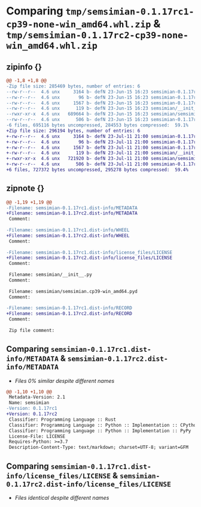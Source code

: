 # Comparing `tmp/semsimian-0.1.17rc1-cp39-none-win_amd64.whl.zip` & `tmp/semsimian-0.1.17rc2-cp39-none-win_amd64.whl.zip`

## zipinfo {}

```diff
@@ -1,8 +1,8 @@
-Zip file size: 285469 bytes, number of entries: 6
--rw-r--r--  4.6 unx     3164 b- defN 23-Jun-15 16:23 semsimian-0.1.17rc1.dist-info/METADATA
--rw-r--r--  4.6 unx       96 b- defN 23-Jun-15 16:23 semsimian-0.1.17rc1.dist-info/WHEEL
--rw-r--r--  4.6 unx     1567 b- defN 23-Jun-15 16:23 semsimian-0.1.17rc1.dist-info/license_files/LICENSE
--rw-r--r--  4.6 unx      119 b- defN 23-Jun-15 16:23 semsimian/__init__.py
--rwxr-xr-x  4.6 unx   689664 b- defN 23-Jun-15 16:23 semsimian/semsimian.cp39-win_amd64.pyd
--rw-r--r--  4.6 unx      506 b- defN 23-Jun-15 16:23 semsimian-0.1.17rc1.dist-info/RECORD
-6 files, 695116 bytes uncompressed, 284553 bytes compressed:  59.1%
+Zip file size: 296194 bytes, number of entries: 6
+-rw-r--r--  4.6 unx     3164 b- defN 23-Jul-11 21:00 semsimian-0.1.17rc2.dist-info/METADATA
+-rw-r--r--  4.6 unx       96 b- defN 23-Jul-11 21:00 semsimian-0.1.17rc2.dist-info/WHEEL
+-rw-r--r--  4.6 unx     1567 b- defN 23-Jul-11 21:00 semsimian-0.1.17rc2.dist-info/license_files/LICENSE
+-rw-r--r--  4.6 unx      119 b- defN 23-Jul-11 21:00 semsimian/__init__.py
+-rwxr-xr-x  4.6 unx   721920 b- defN 23-Jul-11 21:00 semsimian/semsimian.cp39-win_amd64.pyd
+-rw-r--r--  4.6 unx      506 b- defN 23-Jul-11 21:00 semsimian-0.1.17rc2.dist-info/RECORD
+6 files, 727372 bytes uncompressed, 295278 bytes compressed:  59.4%
```

## zipnote {}

```diff
@@ -1,19 +1,19 @@
-Filename: semsimian-0.1.17rc1.dist-info/METADATA
+Filename: semsimian-0.1.17rc2.dist-info/METADATA
 Comment: 
 
-Filename: semsimian-0.1.17rc1.dist-info/WHEEL
+Filename: semsimian-0.1.17rc2.dist-info/WHEEL
 Comment: 
 
-Filename: semsimian-0.1.17rc1.dist-info/license_files/LICENSE
+Filename: semsimian-0.1.17rc2.dist-info/license_files/LICENSE
 Comment: 
 
 Filename: semsimian/__init__.py
 Comment: 
 
 Filename: semsimian/semsimian.cp39-win_amd64.pyd
 Comment: 
 
-Filename: semsimian-0.1.17rc1.dist-info/RECORD
+Filename: semsimian-0.1.17rc2.dist-info/RECORD
 Comment: 
 
 Zip file comment:
```

## Comparing `semsimian-0.1.17rc1.dist-info/METADATA` & `semsimian-0.1.17rc2.dist-info/METADATA`

 * *Files 0% similar despite different names*

```diff
@@ -1,10 +1,10 @@
 Metadata-Version: 2.1
 Name: semsimian
-Version: 0.1.17rc1
+Version: 0.1.17rc2
 Classifier: Programming Language :: Rust
 Classifier: Programming Language :: Python :: Implementation :: CPython
 Classifier: Programming Language :: Python :: Implementation :: PyPy
 License-File: LICENSE
 Requires-Python: >=3.7
 Description-Content-Type: text/markdown; charset=UTF-8; variant=GFM
```

## Comparing `semsimian-0.1.17rc1.dist-info/license_files/LICENSE` & `semsimian-0.1.17rc2.dist-info/license_files/LICENSE`

 * *Files identical despite different names*

